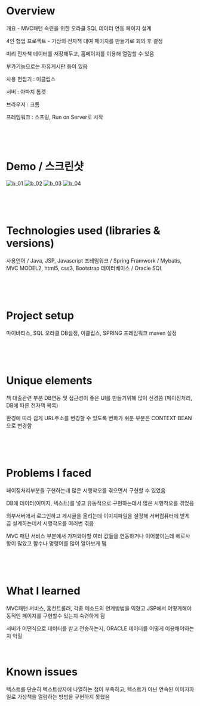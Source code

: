 



# Overview


개요 - MVC패턴 숙련을 위한 오라클 SQL 데이터 연동 페이지 설계

4인 협업 프로젝트 - 가상의 전자책 대여 페이지를 만들기로 회의 후 결정

미리 전자책 데이터를 저장해두고, 홈페이지를 이용해 열람할 수 있음

부가기능으로는 자유게시판 등이 있음



사용 편집기 : 이클립스

서버 : 아파치 톰켓

브라우저 : 크롬

프레임워크 : 스프링, Run on Server로 시작

​

​

# Demo / 스크린샷


![b_01](https://user-images.githubusercontent.com/79967078/121019768-b21d6180-c7da-11eb-8b1a-bc99ac038afd.jpg)
![b_02](https://user-images.githubusercontent.com/79967078/121019778-b3e72500-c7da-11eb-878b-10529dc7cb49.jpg)
![b_03](https://user-images.githubusercontent.com/79967078/121019783-b5185200-c7da-11eb-89a2-a9fef326acea.jpg)
![b_04](https://user-images.githubusercontent.com/79967078/121019789-b6497f00-c7da-11eb-820a-9eaa7d426755.jpg)


​

​

# Technologies used (libraries & versions)


사용언어 / Java, JSP, Javascript 
프레임워크 / Spring Framwork / Mybatis, MVC MODEL2, html5, css3, Bootstrap
데이터베이스 / Oracle SQL


​

​

# Project setup



마이바티스, SQL 오라클 DB설정, 이클립스, SPRING 프레임워크 maven 설정

​

​

# Unique elements



책 대출관련 부분 DB연동 및 접근성이 좋은 UI를 만들기위해 많이 신경씀 (페이징처리, DB에 따른 전자책 목록)

환경에 따라 쉽게 URL주소를 변경할 수 있도록 변화가 쉬운 부분은 CONTEXT BEAN 으로 변경함



​

​

# Problems I faced


페이징처리부분을 구현하는데 많은 시행착오를 겪으면서 구현할 수 있었음

DB에 데이터(이미지, 텍스트)를 넣고 유동적으로 구현하는데서 많은 시행착오를 겪었음

외부서버에서 로그인하고 게시글을 올리는데 이미지파일을 설정해 서버컴퓨터에 받게끔 설계하는데서 시행착오를 여러번 겪음

MVC 패턴 서비스 부분에서 가져와야할 여러 값들을 연동하거나 이어붙이는데 에로사항이 많았고 함수나 명령어를 많이 알아보게 됌

​

​

# What I learned

MVC패턴 서비스, 홈컨트롤러, 각종 메소드의 연계방법을 익혔고 JSP에서 어떻게해야 동적인 페이지를 구현할수 있는지 숙련하게 됨

서버가 어떤식으로 데이터를 받고 전송하는지, ORACLE 데이터를 어떻게 이용해야하는지 익힐 
​

​

# Known issues


텍스트를 단순히 텍스트상자에 나열하는 점이 부족하고, 텍스트가 아닌 연속된 이미지파일로 가상책을 열람하는 방법을 구현하지 못했음





